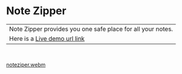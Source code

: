 # Note Zipper
<table>
<tr>
<td>
  Note Zipper provides you one safe place for all your notes.
</td>
 
</tr>
  <tr> <td>
    Here is a <a href="https://notes-zipper-app.onrender.com/">Live demo url link</a>
    </td>
  </tr>
</table>
<br/>

[noteziper.webm](https://github.com/akashgupta7363/note-zipper/assets/63187954/80cb787b-897f-4df0-9a3f-c1a6efac5077)


